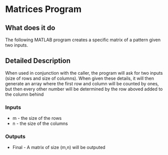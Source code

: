 # Matrices Program
## What does it do
The following MATLAB program creates a specific matrix of a pattern given two inputs.
## Detailed Description
When used in conjunction with the caller, the program will ask for two inputs (size of rows and size of columns). When given these details, it will then generate an array where the first row and column will be counted by ones, but then every other number will be determined by the row aboved added to the column behind
### Inputs
* m - the size of the rows
* n - the size of the columns
### Outputs
* Final - A matrix of size (m,n) will be outputed

